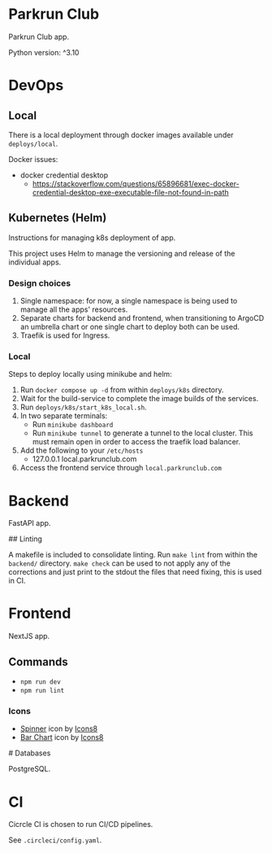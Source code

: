 # Parkrun Club

Parkrun Club app.

Python version: ^3.10

# DevOps

## Local

There is a local deployment through docker images available under `deploys/local`.

Docker issues:

- docker credential desktop
    - https://stackoverflow.com/questions/65896681/exec-docker-credential-desktop-exe-executable-file-not-found-in-path

## Kubernetes (Helm)

Instructions for managing k8s deployment of app.

This project uses Helm to manage the versioning and release of the individual apps.

### Design choices

1. Single namespace: for now, a single namespace is being used to manage all the apps' resources.
1. Separate charts for backend and frontend, when transitioning to ArgoCD an umbrella chart or one single chart to deploy both can be used.
1. Traefik is used for Ingress.

### Local

Steps to deploy locally using minikube and helm:

1. Run `docker compose up -d` from within `deploys/k8s` directory.
1. Wait for the build-service to complete the image builds of the services.
1. Run `deploys/k8s/start_k8s_local.sh`.
1. In two separate terminals:
    - Run `minikube dashboard`
    - Run `minikube tunnel` to generate a tunnel to the local cluster. This must remain open in order to access the traefik load balancer.
1. Add the following to your `/etc/hosts`
    - 127.0.0.1 local.parkrunclub.com
1. Access the frontend service through `local.parkrunclub.com`


# Backend

FastAPI app.

## Linting

A makefile is included to consolidate linting. Run `make lint` from within the `backend/` directory. `make check` can be used to not apply any of the corrections and just print to the stdout the files that need fixing, this is used in CI.

# Frontend

NextJS app.

## Commands

- `npm run dev`
- `npm run lint`

### Icons
- <a target="_blank" href="https://icons8.com/icon/X1F0FerHt74r/spinner">Spinner</a> icon by <a target="_blank" href="https://icons8.com">Icons8</a>
- <a target="_blank" href="https://icons8.com/icon/ZFKgC5O8ab3K/bar-chart">Bar Chart</a> icon by <a target="_blank" href="https://icons8.com">Icons8</a>


# Databases

PostgreSQL.


# CI

Cicrcle CI is chosen to run CI/CD pipelines.

See `.circleci/config.yaml`.
